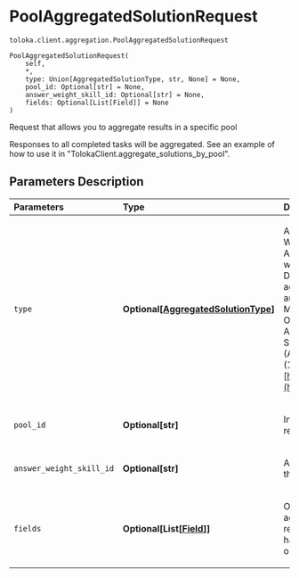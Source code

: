 # PoolAggregatedSolutionRequest
`toloka.client.aggregation.PoolAggregatedSolutionRequest`

```
PoolAggregatedSolutionRequest(
    self,
    *,
    type: Union[AggregatedSolutionType, str, None] = None,
    pool_id: Optional[str] = None,
    answer_weight_skill_id: Optional[str] = None,
    fields: Optional[List[Field]] = None
)
```

Request that allows you to aggregate results in a specific pool


Responses to all completed tasks will be aggregated.
See an example of how to use it in "TolokaClient.aggregate_solutions_by_pool".

## Parameters Description

| Parameters | Type | Description |
| :----------| :----| :-----------|
`type`|**Optional\[[AggregatedSolutionType](toloka.client.aggregation.AggregatedSolutionType.md)\]**|<p>Aggregation type. WEIGHTED_DYNAMIC_OVERLAP - Aggregation of responses in a pool with dynamic overlap. DAWID_SKENE - Dawid-Skene aggregation model.     A. Philip Dawid and Allan M. Skene. 1979.     Maximum Likelihood Estimation of Observer Error-Rates Using the EM Algorithm.     Journal of the Royal Statistical Society. Series C (Applied Statistics), Vol. 28, 1 (1979), 20–28.     [https://doi.org/10.2307/2346806](https://doi.org/10.2307/2346806)</p>
`pool_id`|**Optional\[str\]**|<p>In which pool to aggregate the results.</p>
`answer_weight_skill_id`|**Optional\[str\]**|<p>A skill that determines the weight of the performer&#x27;s response.</p>
`fields`|**Optional\[List\[[Field](toloka.client.aggregation.PoolAggregatedSolutionRequest.Field.md)\]\]**|<p>Output data fields to use for aggregating responses. For best results, each of these fields must have a limited number of response options.</p>
